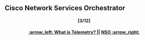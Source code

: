 Cisco Network Services Orchestrator
---
<h4 align="center">[3/12]</h4>
<h4 align="center"> <a href="/readme/1.md"> :arrow_left: What is Telemetry? </a> || <a href="/readme/3.md"> NSO :arrow_right: </a> </h4>
